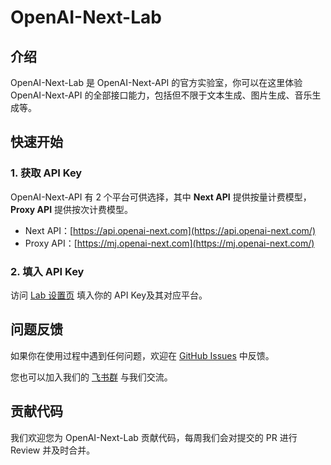 # OpenAI-Next-Lab

## 介绍

OpenAI-Next-Lab 是 OpenAI-Next-API 的官方实验室，你可以在这里体验 OpenAI-Next-API 的全部接口能力，包括但不限于文本生成、图片生成、音乐生成等。

## 快速开始

### 1. 获取 API Key

OpenAI-Next-API 有 2 个平台可供选择，其中 **Next API** 提供按量计费模型，**Proxy API** 提供按次计费模型。

- Next API：[https://api.openai-next.com](https://api.openai-next.com/)
- Proxy API：[https://mj.openai-next.com](https://mj.openai-next.com/)

### 2. 填入 API Key

访问 [Lab 设置页](https://lab.openai-next.com/#/settings) 填入你的 API Key及其对应平台。


## 问题反馈

如果你在使用过程中遇到任何问题，欢迎在 [GitHub Issues](https://github.com/OpenAI-Next/Lab/issues) 中反馈。

您也可以加入我们的 [飞书群]() 与我们交流。

## 贡献代码

我们欢迎您为 OpenAI-Next-Lab 贡献代码，每周我们会对提交的 PR 进行 Review 并及时合并。
